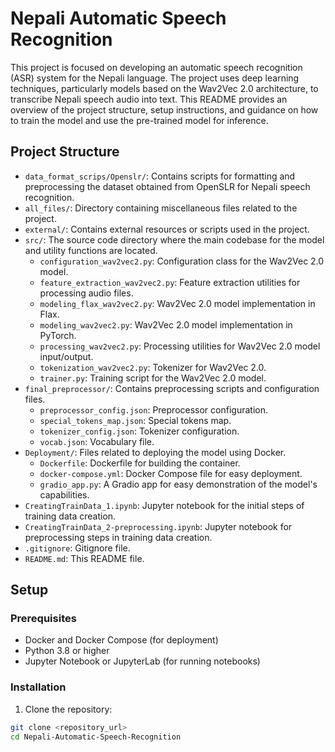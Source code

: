 # Nepali Automatic Speech Recognition

This project is focused on developing an automatic speech recognition (ASR) system for the Nepali language. The project uses deep learning techniques, particularly models based on the Wav2Vec 2.0 architecture, to transcribe Nepali speech audio into text. This README provides an overview of the project structure, setup instructions, and guidance on how to train the model and use the pre-trained model for inference.

## Project Structure

- `data_format_scrips/Openslr/`: Contains scripts for formatting and preprocessing the dataset obtained from OpenSLR for Nepali speech recognition.
- `all_files/`: Directory containing miscellaneous files related to the project.
- `external/`: Contains external resources or scripts used in the project.
- `src/`: The source code directory where the main codebase for the model and utility functions are located.
  - `configuration_wav2vec2.py`: Configuration class for the Wav2Vec 2.0 model.
  - `feature_extraction_wav2vec2.py`: Feature extraction utilities for processing audio files.
  - `modeling_flax_wav2vec2.py`: Wav2Vec 2.0 model implementation in Flax.
  - `modeling_wav2vec2.py`: Wav2Vec 2.0 model implementation in PyTorch.
  - `processing_wav2vec2.py`: Processing utilities for Wav2Vec 2.0 model input/output.
  - `tokenization_wav2vec2.py`: Tokenizer for Wav2Vec 2.0.
  - `trainer.py`: Training script for the Wav2Vec 2.0 model.
- `final_preprocessor/`: Contains preprocessing scripts and configuration files.
  - `preprocessor_config.json`: Preprocessor configuration.
  - `special_tokens_map.json`: Special tokens map.
  - `tokenizer_config.json`: Tokenizer configuration.
  - `vocab.json`: Vocabulary file.
- `Deployment/`: Files related to deploying the model using Docker.
  - `Dockerfile`: Dockerfile for building the container.
  - `docker-compose.yml`: Docker Compose file for easy deployment.
  - `gradio_app.py`: A Gradio app for easy demonstration of the model's capabilities.
- `CreatingTrainData_1.ipynb`: Jupyter notebook for the initial steps of training data creation.
- `CreatingTrainData_2-preprocessing.ipynb`: Jupyter notebook for preprocessing steps in training data creation.
- `.gitignore`: Gitignore file.
- `README.md`: This README file.

## Setup

### Prerequisites

- Docker and Docker Compose (for deployment)
- Python 3.8 or higher
- Jupyter Notebook or JupyterLab (for running notebooks)

### Installation

1. Clone the repository:

```bash
git clone <repository_url>
cd Nepali-Automatic-Speech-Recognition
